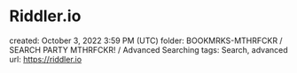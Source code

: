 # Riddler.io

created: October 3, 2022 3:59 PM (UTC)
folder: BOOKMRKS-MTHRFCKR / SEARCH PARTY MTHRFCKR! / Advanced Searching
tags: Search, advanced
url: https://riddler.io